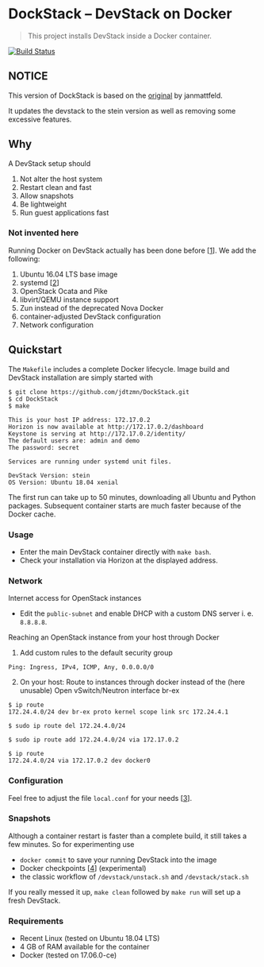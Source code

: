 
# DockStack – DevStack on Docker

> This project installs DevStack inside a Docker container.

[![Build Status](https://travis-ci.org/jdtzmn/DockStack.svg?branch=master)](https://travis-ci.org/jdtzmn/DockStack)

## **NOTICE**

This version of DockStack is based on the [original](https://github.com/janmattfeld/DockStack) by janmattfeld.

It updates the devstack to the stein version as well as removing some excessive features.

## Why

A DevStack setup should

1. Not alter the host system
2. Restart clean and fast
3. Allow snapshots
4. Be lightweight
5. Run guest applications fast

### Not invented here

Running Docker on DevStack actually has been done before [[1]]. We add the following:

1. Ubuntu 16.04 LTS base image
2. systemd [[2]]
3. OpenStack Ocata and Pike
4. libvirt/QEMU instance support
5. Zun instead of the deprecated Nova Docker
6. container-adjusted DevStack configuration
7. Network configuration

[1]: https://github.com/ewindisch/dockenstack
[2]: https://docs.openstack.org/devstack/latest/systemd.html

## Quickstart

The `Makefile` includes a complete Docker lifecycle. Image build and DevStack installation are simply started with

```console
$ git clone https://github.com/jdtzmn/DockStack.git
$ cd DockStack
$ make

This is your host IP address: 172.17.0.2
Horizon is now available at http://172.17.0.2/dashboard
Keystone is serving at http://172.17.0.2/identity/
The default users are: admin and demo
The password: secret

Services are running under systemd unit files.

DevStack Version: stein
OS Version: Ubuntu 18.04 xenial
```

The first run can take up to 50 minutes, downloading all Ubuntu and Python packages. Subsequent container starts are much faster because of the Docker cache.

### Usage

- Enter the main DevStack container directly with `make bash`.
- Check your installation via Horizon at the displayed address.

### Network

Internet access for OpenStack instances

- Edit the `public-subnet` and enable DHCP with a custom DNS server i. e. `8.8.8.8`.

Reaching an OpenStack instance from your host through Docker

1. Add custom rules to the default security group

```text
Ping: Ingress, IPv4, ICMP, Any, 0.0.0.0/0
```

2. On your host: Route to instances through docker instead of the (here unusable) Open vSwitch/Neutron interface br-ex

```console
$ ip route
172.24.4.0/24 dev br-ex proto kernel scope link src 172.24.4.1

$ sudo ip route del 172.24.4.0/24

$ sudo ip route add 172.24.4.0/24 via 172.17.0.2

$ ip route
172.24.4.0/24 via 172.17.0.2 dev docker0
```

### Configuration

Feel free to adjust the file `local.conf` for your needs [[3]].

[3]: https://docs.openstack.org/devstack/latest/configuration.html#local-conf

### Snapshots

Although a container restart is faster than a complete build, it still takes a few minutes. So for experimenting use

- `docker commit` to save your running DevStack into the image
- Docker checkpoints [[4]] (experimental)
- the classic workflow of `/devstack/unstack.sh` and `/devstack/stack.sh`

If you really messed it up, `make clean` followed by `make run` will set up a fresh DevStack.

[4]: https://criu.org/Docker

### Requirements

- Recent Linux (tested on Ubuntu 18.04 LTS)
- 4 GB of RAM available for the container
- Docker (tested on 17.06.0-ce)
